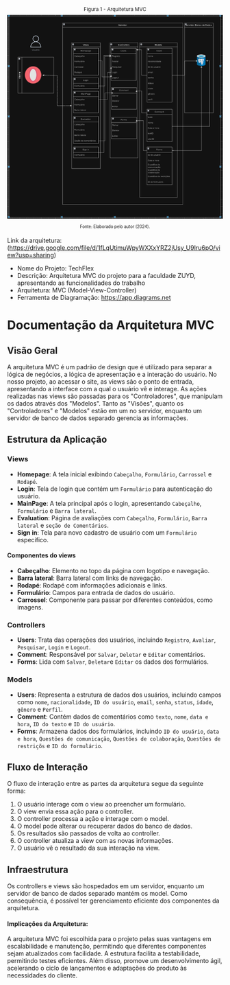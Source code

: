 
<div align="center">
<sup><a name="f1"></a>Figura 1 - Arquitetura MVC
<br>
<img src = "./arquitetura.png">
<br>
<sub>Fonte: Elaborado pelo autor (2024).
</div>

Link da arquitetura: (https://drive.google.com/file/d/1fLqUtimuWpyWXXxYRZ2jUsy_U9Iru6pO/view?usp=sharing)




- Nome do Projeto: TechFlex
- Descrição: Arquitetura MVC do projeto para a faculdade ZUYD, apresentando as funcionalidades do trabalho
- Arquitetura: MVC (Model-View-Controller)
- Ferramenta de Diagramação: https://app.diagrams.net

# Documentação da Arquitetura MVC

## Visão Geral
A arquitetura MVC é um padrão de design que é utilizado para separar a lógica de negócios, a lógica de apresentação e a interação do usuário. No nosso projeto, ao acessar o site, as views são o ponto de entrada, apresentando a interface com a qual o usuário vê e interage. As ações realizadas nas views são passadas para os "Controladores", que manipulam os dados através dos "Modelos". Tanto as "Visões", quanto os "Controladores" e "Modelos" estão em um no servidor, enquanto um servidor de banco de dados separado gerencia as informações.

## Estrutura da Aplicação

### Views
- **Homepage**: A tela inicial exibindo `Cabeçalho`, `Formulário`, `Carrossel` e `Rodapé`.
- **Login**: Tela de login que contém um `Formulário` para autenticação do usuário.
- **MainPage**: A tela principal após o login, apresentando `Cabeçalho`, `Formulário` e `Barra lateral`.
- **Evaluation**: Página de avaliações com `Cabeçalho`, `Formulário`, `Barra lateral` e `seção de Comentários`.
- **Sign in**: Tela para novo cadastro de usuário com um `Formulário` específico.

#### Componentes do views
- **Cabeçalho**: Elemento no topo da página com logotipo e navegação.
- **Barra lateral**: Barra lateral com links de navegação.
- **Rodapé**: Rodapé com informações adicionais e links.
- **Formulário**: Campos para entrada de dados do usuário.
- **Carrossel**: Componente para passar por diferentes conteúdos, como imagens.

### Controllers
- **Users**: Trata das operações dos usuários, incluindo `Registro`, `Avaliar`, `Pesquisar`, `Login` e `Logout`.
- **Comment**: Responsável por `Salvar`, `Deletar` e `Editar` comentários.
- **Forms**: Lida com `Salvar`, `Deletar`e `Editar` os dados dos formulários.

### Models
- **Users**: Representa a estrutura de dados dos usuários, incluindo campos como `nome`, `nacionalidade`, `ID do usuário`, `email`, `senha`, `status`, `idade`, `gênero` e `Perfil`.
- **Comment**: Contém dados de comentários como `texto`, `nome`, `data e hora`, `ID do texto` e `ID do usuário`.
- **Forms**: Armazena dados dos formulários, incluindo `ID do usuário`, `data e hora`, `Questões de comunicação`, `Questões de colaboração`, `Questões de restriçõs` e `ID do formulário`.


## Fluxo de Interação
O fluxo de interação entre as partes da arquitetura segue da seguinte forma:
1. O usuário interage com o view ao preencher um formulário.
2. O view envia essa ação para o controller.
3. O controller processa a ação e interage com o model.
4. O model pode alterar ou recuperar dados do banco de dados.
5. Os resultados são passados de volta ao controller.
6. O controller atualiza a view com as novas informações.
7. O usuário vê o resultado da sua interação na view.

## Infraestrutura
Os controllers e views são hospedados em um servidor, enquanto um servidor de banco de dados separado mantém os model. Como consequência, é possível ter gerenciamento eficiente dos componentes da arquitetura.



#### Implicações da Arquitetura:
A arquitetura MVC foi escolhida para o projeto pelas suas vantagens em escalabilidade e manutenção, permitindo que diferentes componentes sejam atualizados com facilidade. A estrutura facilita a testabilidade, permitindo testes eficientes. Além disso, promove um desenvolvimento ágil, acelerando o ciclo de lançamentos e adaptações do produto às necessidades do cliente.









